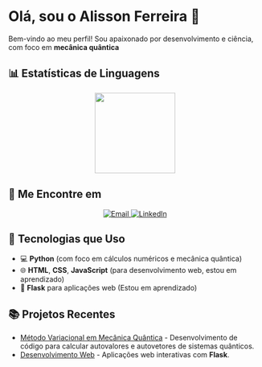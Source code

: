 # Olá, sou o Alisson Ferreira 👋

Bem-vindo ao meu perfil! Sou apaixonado por desenvolvimento e ciência, com foco em **mecânica quântica**

## 📊 Estatísticas de Linguagens
<div align="center">
  <a href="https://github.com/AsteAste">
    <img height="160em" src="https://github-readme-stats.vercel.app/api/top-langs/?username=AsteAste&layout=compact&langs_count=7&theme=dracula"/>
  </a>
</div>

## 📧 Me Encontre em
<div align="center">
  <a href="mailto:aste2895@gmail.com">
    <img src="https://img.shields.io/badge/-Email-%23333?style=for-the-badge&logo=gmail&logoColor=white" alt="Email"/>
  </a>
  <a href="https://www.linkedin.com/in/alisson-ferreira-8941a5218/" target="_blank">
    <img src="https://img.shields.io/badge/-LinkedIn-%230077B5?style=for-the-badge&logo=linkedin&logoColor=white" alt="LinkedIn"/>
  </a> 
</div>

## 🚀 Tecnologias que Uso
- 💻 **Python** (com foco em cálculos numéricos e mecânica quântica)
- 🌐 **HTML**, **CSS**, **JavaScript** (para desenvolvimento web, estou em aprendizado)
- 🧠 **Flask** para aplicações web (Estou em aprendizado)

## 📚 Projetos Recentes
- [Método Variacional em Mecânica Quântica](#) - Desenvolvimento de código para calcular autovalores e autovetores de sistemas quânticos.
- [Desenvolvimento Web](#) - Aplicações web interativas com **Flask**.


